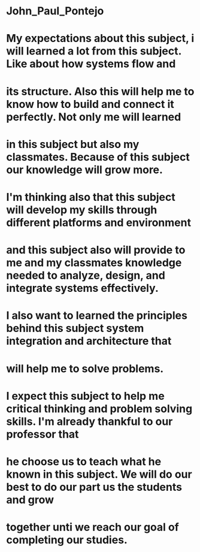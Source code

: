 # John_Paul_Pontejo
# My expectations about this subject, i will learned a lot from this subject. Like about how systems flow and 
# its structure. Also this will help me to know how to build and connect it perfectly. Not only me will learned 
# in this subject but also my classmates. Because of this subject our knowledge will grow more.

# I'm thinking also that this subject will develop my skills through different platforms and environment
# and this subject also will provide to me and my classmates knowledge needed to analyze, design, and integrate systems effectively. 
# I also want to learned the principles behind this subject system integration and architecture that
# will help me to solve problems.

# I expect this subject to help me critical thinking and problem solving skills. I'm already thankful to our professor that
# he choose us to teach what he known in this subject. We will do our best to do our part us the students and grow 
# together unti we reach our goal of completing our studies.

